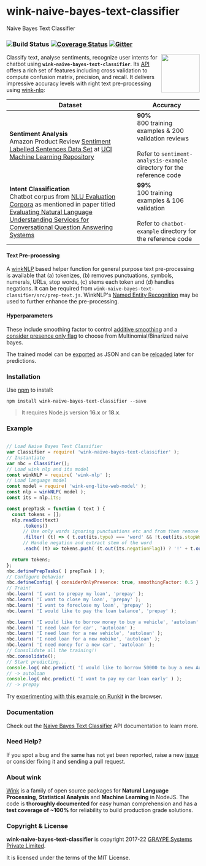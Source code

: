 
# wink-naive-bayes-text-classifier

Naive Bayes Text Classifier

### ![Build Status](https://github.com/winkjs/wink-naive-bayes-text-classifier/actions/workflows/node.js.yml/badge.svg) [![Coverage Status](https://coveralls.io/repos/github/winkjs/wink-naive-bayes-text-classifier/badge.svg?branch=master)](https://coveralls.io/github/winkjs/wink-naive-bayes-text-classifier?branch=master) [![Gitter](https://img.shields.io/gitter/room/nwjs/nw.js.svg)](https://gitter.im/winkjs/Lobby)

<img align="right" src="https://decisively.github.io/wink-logos/logo-title.png" width="100px" >

Classify text, analyse sentiments, recognize user intents for chatbot using **`wink-naive-bayes-text-classifier`**. Its [API](http://winkjs.org/wink-naive-bayes-text-classifier/NaiveBayesTextClassifier.html) offers a rich set of features including cross validation to compute confusion matrix, precision, and recall. It delivers impressive accuracy levels with right text pre-processing using [wink-nlp](https://www.npmjs.com/package/wink-nlp):

| Dataset | Accuracy |
| --- | --- |
| **Sentiment Analysis**<br/>Amazon Product Review [Sentiment Labelled Sentences Data Set](https://archive.ics.uci.edu/ml/machine-learning-databases/00331/) at [UCI Machine Learning Repository](https://archive.ics.uci.edu/ml/index.php) | **90%** <br/> 800 training examples & 200 validation reviews<br/><br/>Refer to `sentiment-analysis-example` directory for the reference code |
| **Intent Classification**<br/>Chatbot corpus from [NLU Evaluation Corpora](https://github.com/sebischair/NLU-Evaluation-Corpora) as mentioned in paper titled [Evaluating Natural Language Understanding Services for Conversational Question Answering Systems](https://aclanthology.org/W17-5522.pdf) | **99%** <br/>100 training examples & 106 validation<br/><br/>Refer to `chatbot-example` directory for the reference code |

#### Text Pre-processing
A [winkNLP](https://github.com/winkjs/wink-nlp) based helper function for general purpose text pre-processing is available that (a) tokenizes, (b) removes punctuations, symbols, numerals, URLs, stop words, (c) stems each token and (d) handles negations. It can be required from `wink-naive-bayes-text-classifier/src/prep-text.js`. WinkNLP's [Named Entity Recognition](https://winkjs.org/wink-nlp/getting-started.html) may be used to further enhance the pre-processing.

#### Hyperparameters
These include smoothing factor to control [additive smoothing](https://winkjs.org/wink-naive-bayes-text-classifier/NaiveBayesTextClassifier.html#defineConfig) and a [consider presence only flag](https://winkjs.org/wink-naive-bayes-text-classifier/NaiveBayesTextClassifier.html#defineConfig) to choose from Multinomial/Binarized naive bayes.

The trained model can be [exported](https://winkjs.org/wink-naive-bayes-text-classifier/NaiveBayesTextClassifier.html#exportJSON) as JSON and can be [reloaded](https://winkjs.org/wink-naive-bayes-text-classifier/NaiveBayesTextClassifier.html#importJSON) later for predictions.


### Installation
Use [npm](https://www.npmjs.com/package/wink-naive-bayes-text-classifier) to install:
```
npm install wink-naive-bayes-text-classifier --save
```

> It requires Node.js version **16.x** or **18.x**.

### Example
```javascript

// Load Naive Bayes Text Classifier
var Classifier = require( 'wink-naive-bayes-text-classifier' );
// Instantiate
var nbc = Classifier();
// Load wink nlp and its model
const winkNLP = require( 'wink-nlp' );
// Load language model
const model = require( 'wink-eng-lite-web-model' );
const nlp = winkNLP( model );
const its = nlp.its;

const prepTask = function ( text ) {
  const tokens = [];
  nlp.readDoc(text)
      .tokens()
      // Use only words ignoring punctuations etc and from them remove stop words
      .filter( (t) => ( t.out(its.type) === 'word' && !t.out(its.stopWordFlag) ) )
      // Handle negation and extract stem of the word
      .each( (t) => tokens.push( (t.out(its.negationFlag)) ? '!' + t.out(its.stem) : t.out(its.stem) ) );

  return tokens;
};
nbc.definePrepTasks( [ prepTask ] );
// Configure behavior
nbc.defineConfig( { considerOnlyPresence: true, smoothingFactor: 0.5 } );
// Train!
nbc.learn( 'I want to prepay my loan', 'prepay' );
nbc.learn( 'I want to close my loan', 'prepay' );
nbc.learn( 'I want to foreclose my loan', 'prepay' );
nbc.learn( 'I would like to pay the loan balance', 'prepay' );

nbc.learn( 'I would like to borrow money to buy a vehicle', 'autoloan' );
nbc.learn( 'I need loan for car', 'autoloan' );
nbc.learn( 'I need loan for a new vehicle', 'autoloan' );
nbc.learn( 'I need loan for a new mobike', 'autoloan' );
nbc.learn( 'I need money for a new car', 'autoloan' );
// Consolidate all the training!!
nbc.consolidate();
// Start predicting...
console.log( nbc.predict( 'I would like to borrow 50000 to buy a new Audi R8 in New York' ) );
// -> autoloan
console.log( nbc.predict( 'I want to pay my car loan early' ) );
// -> prepay
```

Try [experimenting with this example on Runkit](https://npm.runkit.com/wink-naive-bayes-text-classifier) in the browser.

### Documentation
Check out the [Naive Bayes Text Classifier](http://winkjs.org/wink-naive-bayes-text-classifier/) API documentation to learn more.

### Need Help?
If you spot a bug and the same has not yet been reported, raise a new [issue](https://github.com/winkjs/wink-naive-bayes-text-classifier/issues) or consider fixing it and sending a pull request.

### About wink
[Wink](http://winkjs.org/) is a family of open source packages for **Natural Language Processing**, **Statistical Analysis** and **Machine Learning** in NodeJS. The code is **thoroughly documented** for easy human comprehension and has a **test coverage of ~100%** for reliability to build production grade solutions.


### Copyright & License
**wink-naive-bayes-text-classifier** is copyright 2017-22 [GRAYPE Systems Private Limited](http://graype.in/).

It is licensed under the terms of the MIT License.
